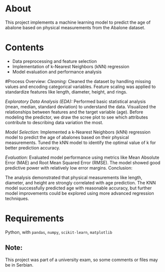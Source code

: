 # About
This project implements a machine learning model to predict the age of abalone based on physical measurements from the Abalone dataset.

# Contents
* Data preprocessing and feature selection
* Implementation of k-Nearest Neighbors (kNN) regression
* Model evaluation and performance analysis

#Process Overview:
_Cleaning:_
Cleaned the dataset by handling missing values and encoding categorical variables. Feature scaling was applied to standardize features like length, diameter, height, and rings.

_Exploratory Data Analysis (EDA):_
Performed basic statistical analysis (mean, median, standard deviation) to understand the data. Visualized the relationships between features and the target variable (age). Before modeling the predictor,
we draw the scree plot to see which attributes contribute to describing data variation the most. 

_Model Selection:_
Implemented a k-Nearest Neighbors (kNN) regression model to predict the age of abalones based on their physical measurements. Tuned the kNN model to identify the optimal value of k for better prediction accuracy.

_Evaluation:_
Evaluated model performance using metrics like Mean Absolute Error (MAE) and Root Mean Squared Error (RMSE). The model showed good predictive power with relatively low error margins.
Conclusion:

The analysis demonstrated that physical measurements like length, diameter, and height are strongly correlated with age prediction.
The KNN model successfully predicted age with reasonable accuracy, but further model improvements could be explored using more advanced regression techniques.

# Requirements
Python, with `pandas`, `numpy`, `scikit-learn`, `matplotlib`

## Note: 
This project was part of a university exam, so some comments or files may be in Serbian.
